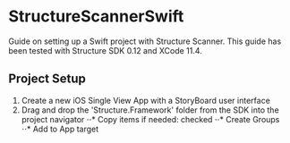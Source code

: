 # StructureScannerSwift
Guide on setting up a Swift project with Structure Scanner.
This guide has been tested with Structure SDK 0.12 and XCode 11.4.

## Project Setup
1. Create a new iOS Single View App with a StoryBoard user interface
2. Drag and drop the 'Structure.Framework' folder from the SDK into the project navigator
⋅⋅* Copy items if needed: checked
⋅⋅* Create Groups
⋅⋅* Add to App target

